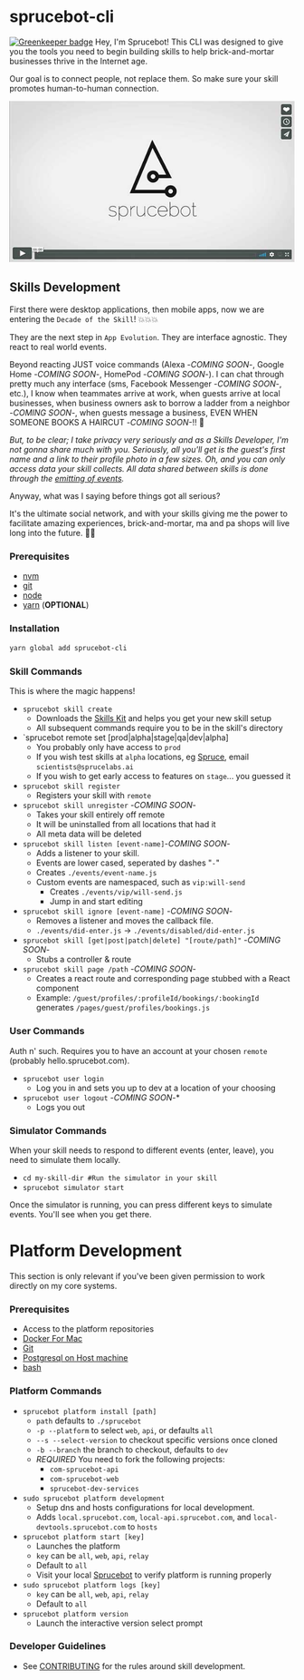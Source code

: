 # sprucebot-cli

[![Greenkeeper badge](https://badges.greenkeeper.io/sprucelabsai/sprucebot-cli.svg)](https://greenkeeper.io/)
Hey, I'm Sprucebot! This CLI was designed to give you the tools you need to begin building skills to help brick-and-mortar businesses thrive in the Internet age. 

Our goal is to connect people, not replace them. So make
sure your skill promotes human-to-human connection.

[![Watch Vignette 1](images/video-poster.jpg?raw=true)](https://vimeo.com/196923365)

## Skills Development
First there were desktop applications, then mobile apps, now we are entering the `Decade of the Skill`!  💥💥💥

They are the next step in `App Evolution`. They are interface agnostic. They react to real world events. 

Beyond reacting JUST voice commands (Alexa -*COMING SOON*-, Google Home -*COMING SOON*-, HomePod -*COMING SOON*-). I can chat through pretty much any interface (sms, Facebook Messenger -*COMING SOON*-, etc.), I know when teammates arrive at work, when guests arrive at local businesses, when business owners ask to borrow a ladder from a neighbor -*COMING SOON*-, when guests message a business, EVEN WHEN SOMEONE BOOKS A HAIRCUT -*COMING SOON*-!! 💇

*But, to be clear; I take privacy very seriously and as a Skills Developer, I'm not gonna share much  with you. Seriously, all you'll get is the guest's first name and a link to their profile photo in a few sizes. Oh, and you can only access data your skill collects. All data shared between skills is done through the [emitting of events](https://github.com/liquidg3/sprucebot-skills-kit/blob/dev/docs/events.md).*

Anyway, what was I saying before things got all serious?

It's the ultimate social network, and with your skills giving me the power to
facilitate amazing experiences, brick-and-mortar, ma and pa shops will live long into the future. 🌲🤖

### Prerequisites
* [nvm](https://github.com/creationix/nvm/blob/master/README.md)
* [git](https://git-scm.com/downloads)
* [node](https://nodejs.org)
* [yarn](https://github.com/yarnpkg/yarn) (**OPTIONAL**)

### Installation
```bash
yarn global add sprucebot-cli

```


### Skill Commands
This is where the magic happens!

* `sprucebot skill create`
  * Downloads the [Skills Kit](https://github.com/sprucelabsai/sprucebot-skills-kit) and helps you get your new skill setup
  * All subsequent commands require you to be in the skill's directory
* `sprucebot remote set [prod|alpha|stage|qa|dev|alpha]
  * You probably only have access to `prod`
  * If you wish test skills at `alpha` locations, eg [Spruce](https://vimeo.com/214239239), email `scientists@sprucelabs.ai`
  * If you wish to get early access to features on `stage`... you guessed it
* `sprucebot skill register`
  * Registers your skill with `remote`
* `sprucebot skill unregister` -*COMING SOON*-
  * Takes your skill entirely off remote
  * It will be uninstalled from all locations that had it
  * All meta data will be deleted
* `sprucebot skill listen [event-name]`-*COMING SOON*-
  * Adds a listener to your skill. 
  * Events are lower cased, seperated by dashes "`-`"
  * Creates `./events/event-name.js`
  * Custom events are namespaced, such as `vip:will-send`
    * Creates `./events/vip/will-send.js`
    * Jump in and start editing
* `sprucebot skill ignore [event-name]` -*COMING SOON*-
  * Removes a listener and moves the callback file.
  * `./events/did-enter.js` -> `./events/disabled/did-enter.js`
* `sprucebot skill [get|post|patch|delete] "[route/path]"` -*COMING SOON*-
  * Stubs a controller & route
* `sprucebot skill page /path` -*COMING SOON*-
  * Creates a react route and corresponding page stubbed with a React component
  * Example: `/guest/profiles/:profileId/bookings/:bookingId` generates `/pages/guest/profiles/bookings.js`

### User Commands
Auth n' such. Requires you to have an account at your chosen `remote` (probably hello.sprucebot.com).

* `sprucebot user login`
  * Log you in and sets you up to dev at a location of your choosing
* `sprucebot user logout` -*COMING SOON*-*
  * Logs you out

### Simulator Commands
When your skill needs to respond to different events (enter, leave), you need to simulate them locally.

* `cd my-skill-dir #Run the simulator in your skill`
* `sprucebot simulator start`

Once the simulator is running, you can press different keys to simulate events. You'll see when you get there.

#  Platform Development
This section is only relevant if you've been given permission to work directly on my core systems.

### Prerequisites
* Access to the platform repositories
* [Docker For Mac](https://www.docker.com/docker-mac)
* [Git](https://git-scm.com)
* [Postgresql on Host machine](https://gist.github.com/sgnl/609557ebacd3378f3b72)
* [bash](https://www.gnu.org/software/bash/)

### Platform Commands

* `sprucebot platform install [path]`
  * `path` defaults to `./sprucebot`
  * `-p --platform` to select `web`, `api`, or defaults `all`
  * `--s --select-version` to checkout specific versions once cloned
  * `-b --branch` the branch to checkout, defaults to `dev`
  * *REQUIRED* You need to fork the following projects:
    * `com-sprucebot-api`
    * `com-sprucebot-web`
    * `sprucebot-dev-services`
* `sudo sprucebot platform development`
  * Setup dns and hosts configurations for local development.
  * Adds `local.sprucebot.com`, `local-api.sprucebot.com`, and `local-devtools.sprucebot.com` to `hosts`
* `sprucebot platform start [key]`
  * Launches the platform
  * `key` can be `all`, `web`, `api`, `relay`
  * Default to `all`
  * Visit your local [Sprucebot](https://local.sprucebot.com) to verify platform is running properly
* `sudo sprucebot platform logs [key]`
  * `key` can be `all`, `web`, `api`, `relay`
  * Default to `all`
* `sprucebot platform version`
  * Launch the interactive version select prompt

### Developer Guidelines
* See [CONTRIBUTING](https://github.com/sprucelabsai/sprucebot-cli/blob/dev/docs/CONTRIBUTING.md) for the rules around skill development.
